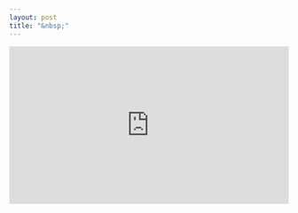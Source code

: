 ```yaml
---
layout: post
title: "&nbsp;"
---
```

<div style="padding:56.25% 0 0 0;position:relative;"><iframe src="https://player.vimeo.com/video/804351010?h=630a5cf709&amp;badge=0&amp;autopause=0&amp;player_id=0&amp;app_id=58479" frameborder="0" allow="autoplay; fullscreen; picture-in-picture" allowfullscreen style="position:absolute;top:0;left:0;width:100%;height:100%;" title="Abbeville&amp;#039;s Color Guard"></iframe></div><script src="https://player.vimeo.com/api/player.js"></script>


 






